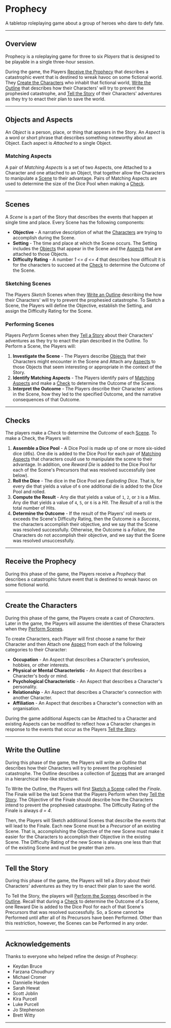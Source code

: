 # Prophecy
A tabletop roleplaying game about a group of heroes who dare to defy fate.

---

## Overview
Prophecy is a roleplaying game for three to six _Players_ that is designed to be playable in a single three-hour session.

During the game, the Players [Receive the Prophecy](#receive-the-prophecy) that describes a catastrophic event that is destined to wreak havoc on some fictional world.
They [Create the Characters](#create-the-characters) who inhabit that fictional world, [Write the Outline](#write-the-outline) that describes how their Characters' will try to prevent the prophesied catastrophe, and [Tell the Story](#tell-the-story) of their Characters' adventures as they try to enact their plan to save the world.

---

## Objects and Aspects
An _Object_ is a person, place, or thing that appears in the Story.
An _Aspect_ is a word or short phrase that describes something noteworthy about an Object.
Each aspect is _Attached_ to a single Object.

### Matching Aspects
A pair of _Matching Aspects_ is a set of two Aspects, one Attached to a Character and one attached to an Object, that together allow the Characters to manipulate a [Scene](#scenes) to their advantage.
Pairs of Matching Aspects are used to determine the size of the Dice Pool when making a [Check](#checks).

<!-- #### Example
Recall that in the previous example, the Characters were trying to convince a guard to let them through a checkpoint and that the Aspect "Sterling Reputation" is Attached to the guard who is on duty when the Characters arrive.
The Aspect "Silver Tongue" is Attached to one of the Characters.
If the Players agree that this combination of Aspects might allow the characters to manipulate the Scene to their advantage, perhaps by suggesting that he guard might be amenable to accepting a bribe offered by the Character, then together they would constitute a pair of Matching Aspects. -->

---

## Scenes
A _Scene_ is a part of the Story that describes the events that happen at single time and place.
Every Scene has the following components:
  - __Objective__ - A narrative description of what the [Characters](#create-the-characters) are trying to accomplish during the Scene.
  - __Setting__ - The time and place at which the Scene occurs. The Setting includes the [Objects](#objects-and-aspects) that appear in the Scene and the [Aspects](#objects-and-aspects) that are attached to those Objects.
  - __Difficulty Rating__ - A number _1 <= d <= 4_ that describes how difficult it is for the characters to succeed at the [Check](#checks) to determine the Outcome of the Scene.

<!-- #### Example
The Characters want to cross the border between two neighbouring kingdoms. It is dusk when they make their way to a "Remote" border crossing on the outskirts of a small town. The border is patrolled by a detachment of soldiers from the "Local Militia". The soldier on duty when the Characters arrive is well-known in town to have a "Sterling Reputation". The guards are on "High Alert" and it will be fairly difficult for the Characters to convince the guard on duty to let them through the checkpoint. The Difficulty Rating of the scene is _d = 3_. -->

### Sketching Scenes
The Players _Sketch_ Scenes when they [Write an Outline](#write-the-outline) describing the how their Characters' will try to prevent the prophesied catastrophe. To Sketch a Scene, the Players will define the Objective, establish the Setting, and assign the Difficulty Rating for the Scene.

### Performing Scenes
Players _Perform_ Scenes when they [Tell a Story](#tell-the-story) about their Characters' adventures as they try to enact the plan described in the Outline. To Perform a Scene, the Players will:
   1. __Investigate the Scene__ -
      The Players describe [Objects](#objects-and-aspects) that their Characters might encounter in the Scene and Attach any [Aspects](#objects-and-aspects) to those Objects that seem interesting or appropriate in the context of the Story.
   2. __Identify Matching Aspects__ -
      The Players identify pairs of [Matching Aspects](#matching-aspects) and make a [Check](#checks) to determine the Outcome of the Scene.
   3. __Interpret the Outcome__ -
      The Players describe their Characters' actions in the Scene, how they led to the specified Outcome, and the narrative consequences of that Outcome.  

---

## Checks
The players make a _Check_ to determine the _Outcome_ of each [Scene](#scenes).
To make a Check, the Players will:
   1. __Assemble a Dice Pool__ -
      A Dice Pool is made up of one or more six-sided dice (d6s).
      One die is added to the Dice Pool for each pair of [Matching Aspects](#matching-aspects) that characters could use to manipulate the scene to their advantage.
      In addition, one _Reward Die_ is added to the Dice Pool for each of the Scene's Precursors that was resolved successfully (see below).
   2. __Roll the Dice__ -
      The dice in the Dice Pool are _Exploding Dice_.
      That is, for every die that yields a value of `6` one additional die is added to the Dice Pool and rolled.
   3. __Compute the Result__ -
      Any die that yields a value of `1`, `2`, or `3` is a _Miss_.
      Any die that yields a value of `4`, `5`, or `6` is a _Hit_.
      The _Result_ of a roll is the total number of Hits.
   4. __Determine the Outcome__ -
      If the result of the Players' roll meets or exceeds the Scene's Difficulty Rating, then the Outcome is a _Success_, the characters accomplish their objective, and we say that the Scene was resolved successfully.
      Otherwise, the Outcome is a _Failure_, the Characters do not accomplish their objective, and we say that the Scene was resolved unsuccessfully.

<!-- #### Example
The Players are making a Check to determine the Outcome of a Scene that has a Difficulty Rating of _d = 3_.
The Players have identified three pairs of [Matching Aspects](#objects-and-aspects) while Performing the Scene and earned two Reward Dice in the Scenes immediately upstream of the current Scene.
Therefore, the Dice Pool consists of five dice.
When rolled, these dice yield the values {`3`, `6`, `5`, `1`, `6`}.
Because two of the dice yielded a value of `6`, two additional dice are added to the pool.
When rolled, these dice yield the values {`2`,`6`}.
Because one of the dice yielded a value of `6`, one additional die is added to the pool.
When rolled, this die yields the value {`4`}.
So, this roll yields the values {`3`, `6`, `5`, `1`, `6`, `2`, `6`, `4`}.
The Result of this roll is five Hits.
This Result exceeds the Difficulty Rating of the Scene so the Outcome of the Check is a Success.    -->

---
## Receive the Prophecy
During this phase of the game, the Players receive a _Prophecy_ that describes a catastrophic future event that is destined to wreak havoc on some fictional world.

---

## Create the Characters
During this phase of the game, the Players create a cast of _Characters_.
Later in the game, the Players will assume the identities of these Characters when they [Perform Scenes](#performing-scenes).

To create Characters, each Player will first choose a name for their Character and then Attach one [Aspect](#objects-and-aspects) from each of the following categories to their Character:
   - __Occupation__ - An Aspect that describes a Character's profession, hobbies, or other interests.
   - __Physical or Mental Characteristic__ - An Aspect that describes a Character's body or mind.
   - __Psychological Characteristic__ - An Aspect that describes a Character's personality.
   - __Relationship__ - An Aspect that describes a Character's connection with another Character.
   - __Affiliation__ - An Aspect that describes a Character's connection with an organisation.

During the game additional Aspects can be Attached to a Character and existing Aspects can be modified to reflect how a Character changes in response to the events that occur as the Players [Tell the Story](#tell-the-story).

---

## Write the Outline
During this phase of the game, the Players will write an _Outline_ that describes how their Characters will try to prevent the prophesied catastrophe. The Outline describes a collection of [Scenes](#scenes) that are arranged in a hierarchical tree-like structure.

To Write the Outline, the Players will first [Sketch a Scene](#sketching-scenes) called the _Finale_. The Finale will be the last Scene that the Players Perform when they [Tell the Story](#tell-the-story). The Objective of the Finale should describe how the Characters intend to prevent the prophesied catastrophe. The Difficulty Rating of the Finale is always _d = 4_.

Then, the Players will Sketch additional Scenes that describe the events that will lead to the Finale.
Each new Scene must be a _Precursor_ of an existing Scene.
That is, accomplishing the Objective of the new Scene must make it easier for the Characters to accomplish their Objective in the existing Scene.
The Difficulty Rating of the new Scene is always one less than that of the existing Scene and must be greater than zero.

<!-- #### Example
```mermaid
graph TB;
  n0("Destroy the Death Star (4)");
  n0 ---- n1("Engage the enemy fighters (3)");
  n0 ----- n2("Find a critical weakness (3)");
           n2 --- n4("Rescue Princess Leia (2)");
           n2 ---- n5("Deliver the schematics to the rebels (2)");
                   n5 ---- n7("Find Obi-Wan Kenobi (1)");
  n0 --- n3("Use The Force (3)");
         n3 ------- n6("Train to become a Jedi (2)");
```

--- -->

<!-- ### Receive the Prophecy
The _Prophecy_ describes a catastrophe that has been foretold.

### Shape Destiny
When the Players _Shape Destiny_, they Sketch the [Scenes](#scenes) that comprise the Story by building a Story Tree.    

### Tell the Tale
When the players _Tell the Tale_ they describe their characters' actions in each scene and determine if they are able to prevent the prophesied catastrophe. -->

---

## Tell the Story
During this phase of the game, the Players will tell a _Story_ about their Characters' adventures as they try to enact their plan to save the world.

To Tell the Story, the players will [Perform the Scenes](#performing-scenes) described in the [Outline](#write-the-outline). Recall that during a [Check](#checks) to determine the Outcome of a Scene, one Reward Die is added to the Dice Pool for each of that Scene's Precursors that was resolved successfully.
So, a Scene cannot be Performed until after all of its Precursors have been Performed. Other than this restriction, however, the Scenes can be Performed in any order.

---

<!-- ## Time Limits
The Story should be tightly focused on the Finale and the Scenes that lead to that fateful event.
To encourage this kind of storytelling, the Players should adhere to the following guiding principles:
   - __Short Scenes:__ - Each Scene should be Performed in no more than eight minutes of real time.
   - __Simple Structures__ - The [Outline](#outline) should consist of no more than eight [Scenes](#scenes).

--- -->

## Acknowledgements
Thanks to everyone who helped refine the design of Prophecy:
  - Keydan Bruce
  - Farzana Choudhury
  - Michael Cromer
  - Dannielle Harden
  - Sarah Hewat
  - Scott Joblin
  - Kira Purcell
  - Luke Purcell
  - Jo Stephenson
  - Brett Witty

---
